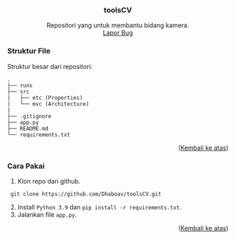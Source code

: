 <a name="readme-top"></a>

<br />
<div align="center">
<h3 align="center">toolsCV</h3>

  <p align="center">
    Repositori yang untuk membantu bidang kamera.
    <br />
    <a href="https://github.com/Dhaboav/toolsCV/issues">Lapor Bug</a>
  </p>
</div>

### Struktur File
Struktur besar dari repositori:
```
. 
├── runs
├── src
|   ├── etc (Properties)
|   └── mvc (Architecture)
|
├── .gitignore
├── app.py
├── README.md
└── requirements.txt
```
<p align="right">(<a href="#readme-top">Kembali ke atas</a>)</p>

### Cara Pakai
1. Klon repo dari github.
  ```git
   git clone https://github.com/Dhaboav/toolsCV.git
  ```
2. Install `Python 3.9` dan `pip install -r requirements.txt`.
3. Jalankan file `app.py`.
<p align="right">(<a href="#readme-top">Kembali ke atas</a>)</p>